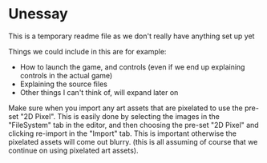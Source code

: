 # Unessay

This is a temporary readme file as we don't really have anything set up yet

Things we could include in this are for example:

- How to launch the game, and controls (even if we end up explaining controls in the actual game)
- Explaining the source files
- Other things I can't think of, will expand later on

Make sure when you import any art assets that are pixelated to use the pre-set "2D Pixel". This is easily done by selecting the images in the "FileSystem" tab in the editor, and then choosing the pre-set "2D Pixel" and clicking re-import in the "Import" tab. This is important otherwise the pixelated assets will come out blurry. (this is all assuming of course that we continue on using pixelated art assets).
